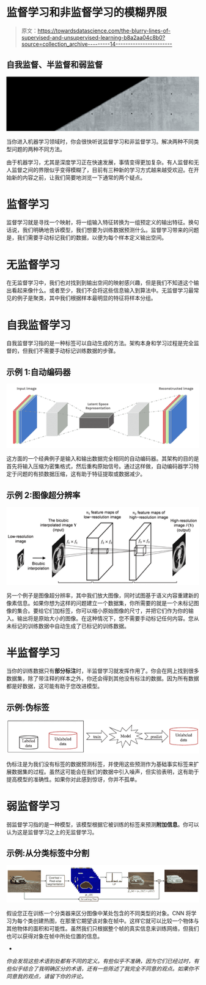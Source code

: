 # 监督学习和非监督学习的模糊界限

> 原文：<https://towardsdatascience.com/the-blurry-lines-of-supervised-and-unsupervised-learning-b8a2aa04c8b0?source=collection_archive---------14----------------------->

## 自我监督、半监督和弱监督

![](img/91ffa053b5f8abab093e5dec6ec265e8.png)

当你进入机器学习领域时，你会很快听说监督学习和非监督学习。解决两种不同类型问题的两种不同方法。

由于机器学习，尤其是深度学习正在快速发展，事情变得更加复杂。有人监督和无人监督之间的界限似乎变得模糊了，目前有三种新的学习方式越来越受欢迎。在开始新的内容之前，让我们简要地浏览一下通常的两个疑点。

# 监督学习

监督学习就是寻找一个映射，将一组输入特征转换为一组预定义的输出特征。换句话说，我们明确地告诉模型，我们想要为训练数据预测什么。监督学习带来的问题是，我们需要手动标记我们的数据，以便为每个样本定义输出空间。

# 无监督学习

在无监督学习中，我们也对找到到输出空间的映射感兴趣，但是我们不知道这个输出看起来像什么。或者至少，我们不会将这些信息输入到算法中。无监督学习最常见的例子是聚类，其中我们根据样本最明显的特征将样本分组。

# 自我监督学习

自我监督学习指的是一种标签可以自动生成的方法。架构本身和学习过程是完全监督的，但我们不需要手动标记训练数据的步骤。

## 示例 1:自动编码器

![](img/39117e131602a0837fa291694a8a0f20.png)

这方面的一个经典例子是输入和输出数据完全相同的自动编码器。其架构的目的是首先将输入压缩为密集格式，然后重构原始信号。通过这样做，自动编码器学习特定于问题的有损数据压缩，这有助于特征提取或数据减少。

## 示例 2:图像超分辨率

![](img/8c1ddbc0f38fc9b6b753eb7c30fcc0c2.png)

另一个例子是图像超分辨率，其中我们放大图像，同时试图基于语义内容重建新的像素信息。如果你想为这样的问题建立一个数据集，你所需要的就是一个未标记图像的集合。要给它们加标签，你可以缩小原始图像的尺寸，并把它们作为你的输入。输出将是原始大小的图像。在这种情况下，您不需要手动标记任何内容。您从未标记的训练数据中自动生成了已标记的训练数据。

# 半监督学习

当你的训练数据只有**部分标注**时，半监督学习就发挥作用了。你会在网上找到很多数据集，除了带注释的样本之外，你还会得到其他没有标注的数据。因为所有数据都是好数据，这可能有助于您改进模型。

## 示例:伪标签

![](img/02589c03dec3186464011c404c1d3acc.png)

伪标注是为我们没有标签的数据预测标签，并使用这些预测作为基础事实标签来扩展数据集的过程。虽然这可能会在我们的数据中引入噪声，但实验表明，这有助于提高模型的准确性。如果你对此感到惊讶，你并不孤单。

# 弱监督学习

弱监督学习指的是一种模型，该模型根据它被训练的标签来预测**附加信息**。你可以认为这是监督学习之上的无监督学习。

## 示例:从分类标签中分割

![](img/ada01c597533f870620f3aedb5d028ad.png)

假设您正在训练一个分类器来区分图像中某处包含的不同类型的对象。CNN 将学习为每个类创建热图，在那里它期望该对象在帧中。这样它就可以比较一个物体与其他物体的面积和可能性。虽然我们只根据整个帧的真实信息来训练网络，但我们也可以获得对象在帧中所处位置的信息。

-

*你会发现这些术语到处都有不同的定义。有些似乎不准确，因为它们已经过时，有些似乎结合了我明确区分的术语，还有一些陈述了我完全不同意的观点。如果你不同意我的观点，请留下你的评论。*